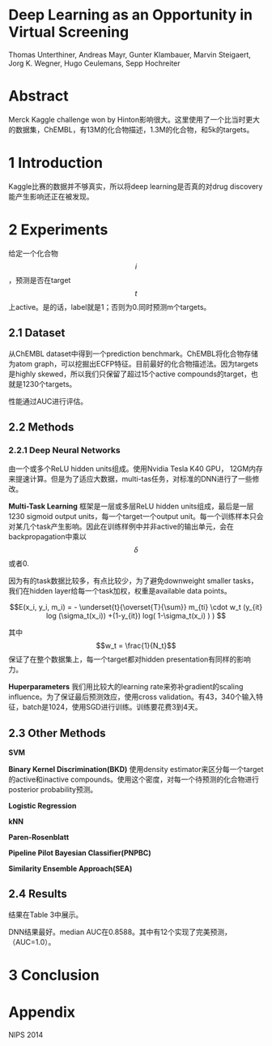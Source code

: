 # Deep Learning as an Opportunity in Virtual Screening

Thomas Unterthiner, Andreas Mayr, Gunter Klambauer, Marvin Steigaert, Jorg K. Wegner, Hugo Ceulemans, Sepp Hochreiter

# Abstract

Merck Kaggle challenge won by Hinton影响很大。这里使用了一个比当时更大的数据集，ChEMBL，有13M的化合物描述，1.3M的化合物，和5k的targets。

# 1 Introduction

Kaggle比赛的数据并不够真实，所以将deep learning是否真的对drug discovery能产生影响还正在被发现。

# 2 Experiments

给定一个化合物$$i$$，预测是否在target $$t$$上active。是的话，label就是1；否则为0.同时预测m个targets。

## 2.1 Dataset

从ChEMBL dataset中得到一个prediction benchmark。ChEMBL将化合物存储为atom graph，可以挖掘出ECFP特征。目前最好的化合物描述法。因为targets是highly skewed，所以我们只保留了超过15个active compounds的target，也就是1230个targets。

性能通过AUC进行评估。

## 2.2 Methods

### 2.2.1 Deep Neural Networks

由一个或多个ReLU hidden units组成。使用Nvidia Tesla K40 GPU， 12GM内存来提速计算。但是为了适应大数据，multi-tas任务，对标准的DNN进行了一些修改。

**Multi-Task Learning** 框架是一层或多层ReLU hidden units组成，最后是一层1230 sigmoid output units，每一个target一个output unit。每一个训练样本只会对某几个task产生影响。因此在训练样例中并非active的输出单元，会在backpropagation中乘以$$\delta$$或者0.

因为有的task数据比较多，有点比较少，为了避免downweight smaller tasks，我们在hidden layer给每一个task加权，权重是available data points。

$$E(x_i, y_i, m_i) = - \underset{t}{\overset{T}{\sum}} m_{ti} \cdot w_t (y_{it} log (\sigma_t(x_i)) +(1-y_{it}) log( 1-\sigma_t(x_i) ) ) $$

其中$$w_t = \frac{1}{N_t}$$保证了在整个数据集上，每一个target都对hidden presentation有同样的影响力。

**Huperparameters** 我们用比较大的learning rate来弥补gradient的scaling influence。为了保证最后预测效应，使用cross validation。有43，340个输入特征，batch是1024，使用SGD进行训练。训练要花费3到4天。

## 2.3 Other Methods

**SVM**

**Binary Kernel Discrimination(BKD)** 使用density estimator来区分每一个target的active和inactive compounds。使用这个密度，对每一个待预测的化合物进行posterior probability预测。

**Logistic Regression**

**kNN**

**Paren-Rosenblatt**

**Pipeline Pilot Bayesian Classifier(PNPBC)**

**Similarity Ensemble Approach(SEA)**

## 2.4 Results

结果在Table 3中展示。

DNN结果最好。median AUC在0.8588。其中有12个实现了完美预测，（AUC=1.0）。

# 3 Conclusion

# Appendix

NIPS 2014